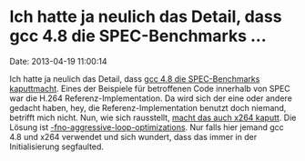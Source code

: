 Ich hatte ja neulich das Detail, dass gcc 4.8 die SPEC-Benchmarks \...
======================================================================

Date: 2013-04-19 11:00:14

Ich hatte ja neulich das Detail, dass [gcc 4.8 die SPEC-Benchmarks
kaputtmacht](http://blog.fefe.de/?ts=afaeba76). Eines der Beispiele für
betroffenen Code innerhalb von SPEC war die H.264
Referenz-Implementation. Da wird sich der eine oder andere gedacht
haben, hey, die Referenz-Implementation benutzt doch niemand, betrifft
mich nicht. Nun, wie sich rausstellt, [macht das auch x264
kaputt](http://comments.gmane.org/gmane.comp.video.ffmpeg.trac/12875).
Die Lösung ist
[-fno-aggressive-loop-optimizations](http://comments.gmane.org/gmane.comp.video.ffmpeg.devel/161226).
Nur falls hier jemand gcc 4.8 und x264 verwendet und sich wundert, dass
das immer in der Initialisierung segfaulted.
